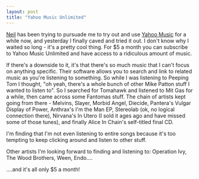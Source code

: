```yaml
---
layout: post
title: "Yahoo Music Unlimited"
---
```


<p><a href="http://www.justaddcode.com/blog" target="_blank">Neil</a> has been trying to pursuade me to try out and use <a href="http://music.yahoo.com" target="_blank">Yahoo Music</a> for a while now, and yesterday I finally caved and tried it out.  I don't know why I waited so long - it's a pretty cool thing.  For $5 a month you can subscribe to Yahoo Music Unlimited and have access to a ridiculous amount of music. </p>
  
<p>If there's a downside to it, it's that there's so much music that I can't focus on anything specific.  Their software allows you to search and link to related music as you're listening to something.  So while I was listening to Peeping Tom I thought, "oh yeah, there's a whole bunch of other Mike Patton stuff I wanted to listen to".  So I searched for Tomahawk and listened to Mit Gas for a while, then came across some Fantomas stuff.  The chain of artists kept going from there - Melvins, Slayer, Morbid Angel, Diecide, Pantera's Vulgar Display of Power, Anthrax's I'm the Man EP, Stereolab (ok, no logical connection there), Nirvana's In Utero (I sold it ages ago and have missed some of those tunes), and finally Alice In Chain's self-titled final CD.  </p>
  
<p>I'm finding that I'm not even listening to entire songs because it's too tempting to keep clicking around and listen to other stuff.</p>
  
<p>Other artists I'm looking forward to finding and listening to: Operation Ivy, The Wood Brothers, Ween, Endo....</p>
  
<p>....and it's all only $5 a month!  </p>
 
